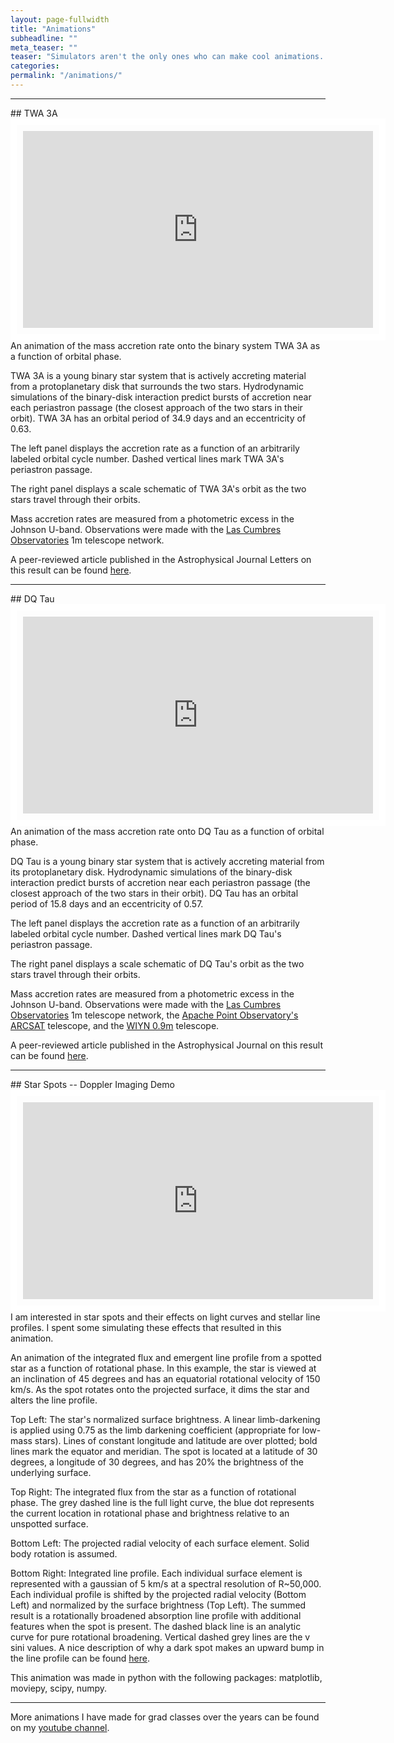 ```yaml
---
layout: page-fullwidth
title: "Animations"
subheadline: ""
meta_teaser: ""
teaser: "Simulators aren't the only ones who can make cool animations...right?"
categories:
permalink: "/animations/"
---
```

<!--more-->
<hr>
## TWA 3A
<iframe width="560" height="315" src="https://www.youtube.com/embed/iGKtvyx1_Ss" style="padding:10px;border:10px solid white;" align="left" frameborder="100" allowfullscreen></iframe>

An animation of the mass accretion rate onto the binary system TWA 3A as a function of orbital phase. 

TWA 3A is a young binary star system that is actively accreting material from a protoplanetary disk that surrounds the two stars. Hydrodynamic simulations of the binary-disk interaction predict bursts of accretion near each periastron passage (the closest approach of the two stars in their orbit). TWA 3A has an orbital period of 34.9 days and an eccentricity of 0.63.

The left panel displays the accretion rate as a function of an arbitrarily labeled orbital cycle number. Dashed vertical lines mark TWA 3A's periastron passage. 

The right panel displays a scale schematic of TWA 3A's orbit as the two stars travel through their orbits. 

Mass accretion rates are measured from a photometric excess in the Johnson U-band. Observations were made with the <a href='https://lco.global/' target="_blank">Las Cumbres Observatories</a> 1m telescope network. 

A peer-reviewed article published in the Astrophysical Journal Letters on this result can be found <a href='https://arxiv.org/abs/1706.07073' target="_blank">here</a>.
<hr>
## DQ Tau
<div id="video-wrap">
<iframe width="560" height="315" src="https://www.youtube.com/embed/8HZ36mJSF10" align="left" style="padding:10px;border:10px solid white;" frameborder="100" allowfullscreen></iframe></div>

An animation of the mass accretion rate onto DQ Tau as a function of orbital phase. 

DQ Tau is a young binary star system that is actively accreting material from its protoplanetary disk. Hydrodynamic simulations of the binary-disk interaction predict bursts of accretion near each periastron passage (the closest approach of the two stars in their orbit). DQ Tau has an orbital period of 15.8 days and an eccentricity of 0.57.

The left panel displays the accretion rate as a function of an arbitrarily labeled orbital cycle number. Dashed vertical lines mark DQ Tau's periastron passage. 

The right panel displays a scale schematic of DQ Tau's orbit as the two stars travel through their orbits. 

Mass accretion rates are measured from a photometric excess in the Johnson U-band. Observations were made with the <a href='https://lco.global/' target="_blank">Las Cumbres Observatories</a> 1m telescope network, the <a href='http://www.apo.nmsu.edu/Telescopes/ARCSAT/index.html' target="_blank">Apache Point Observatory's ARCSAT</a> telescope, and the <a href='https://www.noao.edu/0.9m/' target="_blank">WIYN 0.9m</a> telescope.

A peer-reviewed article published in the Astrophysical Journal on this result can be found <a href='https://arxiv.org/abs/1612.02431' target="_blank"> here</a>.
<hr>
## Star Spots -- Doppler Imaging Demo
<div id="video-wrap">
<iframe width="560" height="315" src="https://www.youtube.com/embed/UbxJOw3MoUo" align="left" style="padding:10px;border:10px solid white;" frameborder="100" allowfullscreen></iframe></div>

I am interested in star spots and their effects on light curves and stellar line profiles. I spent some simulating these effects that resulted in this animation. 

An animation of the integrated flux and emergent line profile from a spotted star as a function of rotational phase. In this example, the star is viewed at an inclination of 45 degrees and has an equatorial rotational velocity of 150 km/s. As the spot rotates onto the projected surface, it dims the star and alters the line profile. 

Top Left: The star's normalized surface brightness. A linear limb-darkening is applied using 0.75 as the limb darkening coefficient (appropriate for low-mass stars). Lines of constant longitude and latitude are over plotted; bold lines mark the equator and meridian. The spot is located at a latitude of 30 degrees, a longitude of 30 degrees, and has 20% the brightness of the underlying surface. 

Top Right: The integrated flux from the star as a function of rotational phase. The grey dashed line is the full light curve, the blue dot represents the current location in rotational phase and brightness relative to an unspotted surface. 

Bottom Left: The projected radial velocity of each surface element. Solid body rotation is assumed. 

Bottom Right: Integrated line profile. Each individual surface element is represented with a gaussian of 5 km/s at a spectral resolution of R~50,000. Each individual profile is shifted by the projected radial velocity (Bottom Left) and normalized by the surface brightness (Top Left). The summed result is a rotationally broadened absorption line profile with additional features when the spot is present. The dashed black line is an analytic curve for pure rotational broadening. Vertical dashed grey lines are the v sini values. A nice description of why a dark spot makes an upward bump in the line profile can 
be found <a href="https://articles.adsabs.harvard.edu/pdf/1983PASP...95..565V" target="_blank">here</a>.


This animation was made in python with the following packages: matplotlib, moviepy, scipy, numpy.
<hr>
More animations I have made for grad classes over the years can be found on my <a href='https://www.youtube.com/user/BenTofflemire' target="_blank">youtube channel</a>. 



